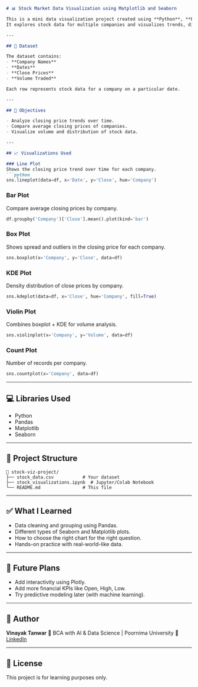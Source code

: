 
````markdown
# 📊 Stock Market Data Visualization using Matplotlib and Seaborn

This is a mini data visualization project created using **Python**, **Pandas**, **Matplotlib**, and **Seaborn**.  
It explores stock data for multiple companies and visualizes trends, distributions, and comparisons in an easy-to-understand way.

---

## 🧾 Dataset

The dataset contains:
- **Company Names**
- **Dates**
- **Close Prices**
- **Volume Traded**

Each row represents stock data for a company on a particular date.

---

## 📌 Objectives

- Analyze closing price trends over time.
- Compare average closing prices of companies.
- Visualize volume and distribution of stock data.

---

## 📈 Visualizations Used

### Line Plot
Shows the closing price trend over time for each company.
```python
sns.lineplot(data=df, x='Date', y='Close', hue='Company')
````

### Bar Plot

Compare average closing prices by company.

```python
df.groupby('Company')['Close'].mean().plot(kind='bar')
```

### Box Plot

Shows spread and outliers in the closing price for each company.

```python
sns.boxplot(x='Company', y='Close', data=df)
```

### KDE Plot

Density distribution of close prices by company.

```python
sns.kdeplot(data=df, x='Close', hue='Company', fill=True)
```

### Violin Plot

Combines boxplot + KDE for volume analysis.

```python
sns.violinplot(x='Company', y='Volume', data=df)
```

### Count Plot

Number of records per company.

```python
sns.countplot(x='Company', data=df)
```

---

## 💻 Libraries Used

* Python
* Pandas
* Matplotlib
* Seaborn

---

## 📂 Project Structure

```
📁 stock-viz-project/
├── stock_data.csv           # Your dataset
├── stock_visualizations.ipynb  # Jupyter/Colab Notebook
└── README.md                # This file
```

---

## ✅ What I Learned

* Data cleaning and grouping using Pandas.
* Different types of Seaborn and Matplotlib plots.
* How to choose the right chart for the right question.
* Hands-on practice with real-world-like data.

---

## 🚀 Future Plans

* Add interactivity using Plotly.
* Add more financial KPIs like Open, High, Low.
* Try predictive modeling later (with machine learning).

---

## 📌 Author

**Vinayak Tanwar**
📍 BCA with AI & Data Science | Poornima University
🔗 [LinkedIn](https://www.linkedin.com/in/vinayaktanwar)

---

## 📝 License

This project is for learning purposes only.

